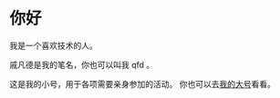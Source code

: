 # 你好

我是一个喜欢技术的人。

戚凡德是我的笔名，你也可以叫我 qfd 。

这是我的小号，用于各项需要亲身参加的活动。
你也可以去[我的大号](https://github.com/E0SelmY4V)看看。

